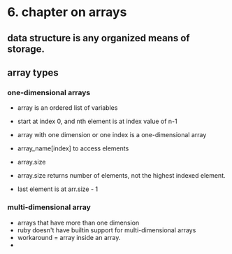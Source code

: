 # 6. chapter on arrays

## data structure is any organized means of storage. 



## array types 

### one-dimensional arrays
- array is an ordered list of variables
- start at index 0, and nth element is at index value of n-1
- array with one dimension or one index is a one-dimensional array


- array_name[index] to access elements
- array.size
- array.size returns number of elements, not the highest indexed element. 
- last element is at arr.size - 1


### multi-dimensional array 
- arrays that have more than one dimension
- ruby doesn't have builtin support for multi-dimensional arrays
- workaround = array inside an array. 
- 